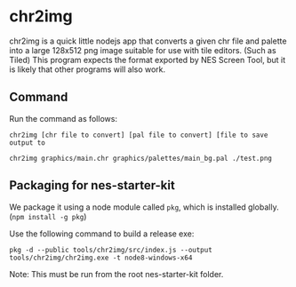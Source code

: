 # chr2img

chr2img is a quick little nodejs app that converts a given chr file and palette into a large
128x512 png image suitable for use with tile editors. (Such as Tiled) This program expects the
format exported by NES Screen Tool, but it is likely that other programs will also work.

## Command

Run the command as follows: 

```
chr2img [chr file to convert] [pal file to convert] [file to save output to

chr2img graphics/main.chr graphics/palettes/main_bg.pal ./test.png
```

## Packaging for nes-starter-kit

We package it using a node module called `pkg`, which is installed globally. (`npm install -g pkg`)

Use the following command to build a release exe:

```
pkg -d --public tools/chr2img/src/index.js --output tools/chr2img/chr2img.exe -t node8-windows-x64
```

Note: This must be run from the root nes-starter-kit folder.

